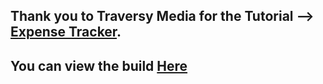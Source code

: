 ## Thank you to Traversy Media for the Tutorial --> [Expense Tracker](https://www.youtube.com/watch?v=XuFDcZABiDQ).

## You can view the build [Here](https://murky-insect.surge.sh)